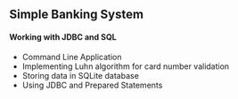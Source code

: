 ## Simple Banking System
#### Working with JDBC and SQL

- Command Line Application
- Implementing Luhn algorithm for card number validation
- Storing data in SQLite database
- Using JDBC and Prepared Statements
